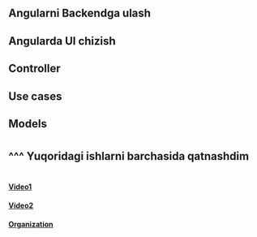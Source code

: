 ## Angularni Backendga ulash
## Angularda UI chizish
## Controller
## Use cases 
## Models
#
## ^^^ Yuqoridagi ishlarni barchasida qatnashdim
#
#### [Video1](https://youtu.be/D3smeS1MqcM)
#### [Video2](https://youtu.be/52BFfMio-OQ)
#### [Organization](https://github.com/ClinicDevs)
